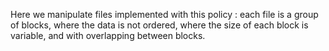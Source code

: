 Here we manipulate files implemented with this policy : each file is a group of blocks, where the data is not ordered, where the size of each block is variable, and with overlapping between blocks.
